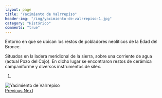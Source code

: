 ```yaml
---
layout: page
title: "Yacimiento de Valrrepiso"
header-img: "/img/yacimiento-de-valrrepiso-1.jpg"
category: "Histórico"
comments: "true"
---
```



Entorno en que se ubican  los restos de pobladores neolíticos de la Edad del Bronce.

Situados en la ladera meridional de la sierra, sobre una corriente de agua (actual Pozo del Cojo). En dicho lugar se encontraron restos de cerámica campaniforme y diversos instrumentos de sílex. 



<div id="myCarousel" class="carousel slide" data-ride="carousel">
  <!-- Indicators -->
  <ol class="carousel-indicators">
    <li data-target="#myCarousel" data-slide-to="0" class="active"></li>
  </ol>
  <!-- Wrapper for slides -->
  <div class="carousel-inner" role="listbox">
    <div class="item active">
      <img src="{{ site.github.url }}/img/yacimiento-de-valrrepiso-1.jpg" alt="Yacimiento de Valrrepiso">
    </div>
  <!-- Left and right controls -->
  <a class="left carousel-control" href="#myCarousel" role="button" data-slide="prev">
    <span class="glyphicon glyphicon-chevron-left" aria-hidden="true"></span>
    <span class="sr-only">Previous</span>
  </a>
  <a class="right carousel-control" href="#myCarousel" role="button" data-slide="next">
    <span class="glyphicon glyphicon-chevron-right" aria-hidden="true"></span>
    <span class="sr-only">Next</span>
  </a>
</div>


